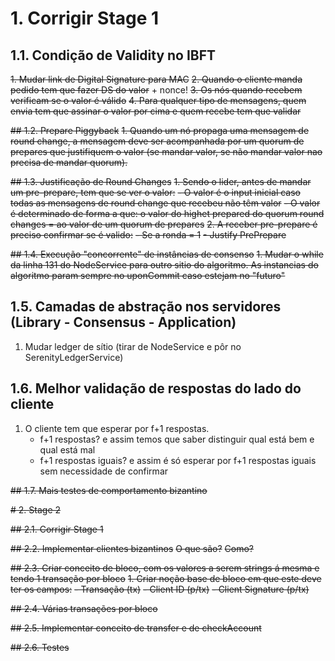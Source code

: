 # 1. Corrigir Stage 1

## 1.1. Condição de Validity no IBFT

~~1. Mudar link de Digital Signature para MAC~~
~~2. Quando o cliente manda pedido tem que fazer DS do valor~~ + nonce!
~~3. Os nós quando recebem verificam se o valor é válido~~
~~4. Para qualquer tipo de mensagens, quem envia tem que assinar o valor por cima e quem recebe tem que validar~~

~~## 1.2. Prepare Piggyback~~
~~1. Quando um nó propaga uma mensagem de round change, a mensagem deve ser acompanhada por um quorum de prepares que justifiquem o valor (se mandar valor, se não mandar valor nao precisa de mandar quorum).~~

~~## 1.3. Justificação de Round Changes~~
~~1. Sendo o lider, antes de mandar um pre-prepare, tem que se ver o valor:~~
    ~~- O valor é o input inicial caso todas as mensagens de round change que recebeu não têm valor~~
    ~~- O valor é determinado de forma a que: o valor do highet prepared do quorum round changes = ao valor de um quorum de prepares~~
~~2. A receber pre-prepare é preciso confirmar se é valido:~~
    ~~- Se a ronda = 1~~
    ~~- Justify PrePrepare~~

~~## 1.4. Execução "concorrente" de instâncias de consenso~~
~~1. Mudar o while da linha 131 do NodeService para outro sitio do algoritmo. As instancias do algoritmo param sempre no uponCommit caso estejam no "futuro"~~

## 1.5. Camadas de abstração nos servidores (Library - Consensus - Application)

1. Mudar ledger de sítio (tirar de NodeService e pôr no SerenityLedgerService)

## 1.6. Melhor validação de respostas do lado do cliente

1. O cliente tem que esperar por f+1 respostas.
    - f+1 respostas? e assim temos que saber distinguir qual está bem e qual está mal
    - f+1 respostas iguais? e assim é só esperar por f+1 respostas iguais sem necessidade de confirmar

~~## 1.7. Mais testes de comportamento bizantino~~

~~# 2. Stage 2~~

~~## 2.1. Corrigir Stage 1~~

~~## 2.2. Implementar clientes bizantinos~~
~~O que são?~~
~~Como?~~

~~## 2.3. Criar conceito de bloco, com os valores a serem strings á mesma e tendo 1 transação por bloco~~
~~1. Criar noção base de bloco em que este deve ter os campos:~~
    ~~- Transação (tx)~~
    ~~- Client ID (p/tx)~~
    ~~- Client Signature (p/tx)~~

~~## 2.4. Várias transações por bloco~~

~~## 2.5. Implementar conceito de transfer e de checkAccount~~

~~## 2.6. Testes~~
